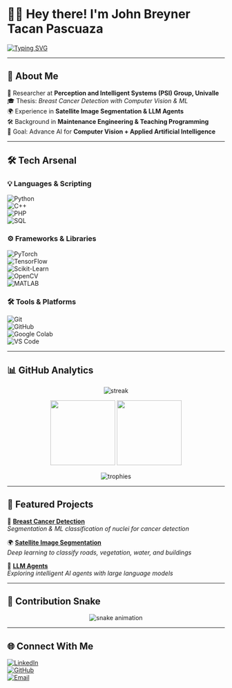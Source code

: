 # 👨‍💻 Hey there! I'm John Breyner Tacan Pascuaza  

[![Typing SVG](https://readme-typing-svg.demolab.com?font=Fira+Code&size=24&duration=3000&pause=800&color=4A90E2&center=true&vCenter=true&width=700&lines=👋+Electronics+Engineer+%7C+AI+%26+ML+Researcher;🤖+LLMs+%7C+Computer+Vision+%7C+Deep+Learning;💻+Full-stack+Developer+%7C+Open+Source+Contributor;📚+Future+MSc+in+Applied+AI)](https://git.io/typing-svg)

---

## 🚀 About Me  
🔬 Researcher at **Perception and Intelligent Systems (PSI) Group, Univalle**  
🎓 Thesis: *Breast Cancer Detection with Computer Vision & ML*  
🌍 Experience in **Satellite Image Segmentation & LLM Agents**  
🛠  Background in **Maintenance Engineering & Teaching Programming**  
🎯 Goal: Advance AI for **Computer Vision + Applied Artificial Intelligence**  

---

## 🛠 Tech Arsenal  

### 💡 Languages & Scripting  
![Python](https://img.shields.io/badge/Python-FFD43B?style=for-the-badge&logo=python&logoColor=blue)  
![C++](https://img.shields.io/badge/C++-00599C?style=for-the-badge&logo=cplusplus&logoColor=white)  
![PHP](https://img.shields.io/badge/PHP-777BB4?style=for-the-badge&logo=php&logoColor=white)  
![SQL](https://img.shields.io/badge/SQL-003B57?style=for-the-badge&logo=sqlite&logoColor=white)  

### ⚙️ Frameworks & Libraries  
![PyTorch](https://img.shields.io/badge/PyTorch-EE4C2C?style=for-the-badge&logo=pytorch&logoColor=white)  
![TensorFlow](https://img.shields.io/badge/TensorFlow-FF6F00?style=for-the-badge&logo=tensorflow&logoColor=white)  
![Scikit-Learn](https://img.shields.io/badge/Scikit--Learn-F7931E?style=for-the-badge&logo=scikitlearn&logoColor=white)  
![OpenCV](https://img.shields.io/badge/OpenCV-27338E?style=for-the-badge&logo=opencv&logoColor=white)  
![MATLAB](https://img.shields.io/badge/MATLAB-0076A8?style=for-the-badge&logo=mathworks&logoColor=white)  

### 🛠 Tools & Platforms  
![Git](https://img.shields.io/badge/Git-F1502F?style=for-the-badge&logo=git&logoColor=white)  
![GitHub](https://img.shields.io/badge/GitHub-181717?style=for-the-badge&logo=github)  
![Google Colab](https://img.shields.io/badge/Colab-F9AB00?style=for-the-badge&logo=googlecolab&logoColor=white)  
![VS Code](https://img.shields.io/badge/VSCode-007ACC?style=for-the-badge&logo=visualstudiocode&logoColor=white)  

---

## 📊 GitHub Analytics  

<p align="center">
  <img src="https://github-readme-streak-stats.herokuapp.com/?user=JohnBreyner&theme=tokyonight&hide_border=true" alt="streak" />
</p>

<p align="center">
  <img src="https://github-readme-stats.vercel.app/api?username=JohnBreyner&show_icons=true&theme=radical&hide_border=true" height="150" />
  <img src="https://github-readme-stats.vercel.app/api/top-langs/?username=JohnBreyner&layout=compact&theme=radical&hide_border=true" height="150" />
</p>

<p align="center">
  <img src="https://github-profile-trophy.vercel.app/?username=JohnBreyner&theme=darkhub&no-frame=true&row=1&column=7" alt="trophies" />
</p>

---

## 📌 Featured Projects  

🔎 **[Breast Cancer Detection](https://github.com/JohnBreyner)**  
*Segmentation & ML classification of nuclei for cancer detection*  

🌍 **[Satellite Image Segmentation](https://github.com/JohnBreyner)**  
*Deep learning to classify roads, vegetation, water, and buildings*  

🤖 **[LLM Agents](https://github.com/JohnBreyner)**  
*Exploring intelligent AI agents with large language models*  

---

## 🐍 Contribution Snake  

<p align="center">
  <img src="https://raw.githubusercontent.com/JohnBreyner/JohnBreyner/output/snake.svg" alt="snake animation" />
</p>


---

## 🌐 Connect With Me  

[![LinkedIn](https://img.shields.io/badge/LinkedIn-blue?style=for-the-badge&logo=linkedin)](https://www.linkedin.com/)  
[![GitHub](https://img.shields.io/badge/GitHub-black?style=for-the-badge&logo=github)](https://github.com/JohnBreyner)  
[![Email](https://img.shields.io/badge/Email-D14836?style=for-the-badge&logo=gmail&logoColor=white)](mailto:youremail@example.com)  

